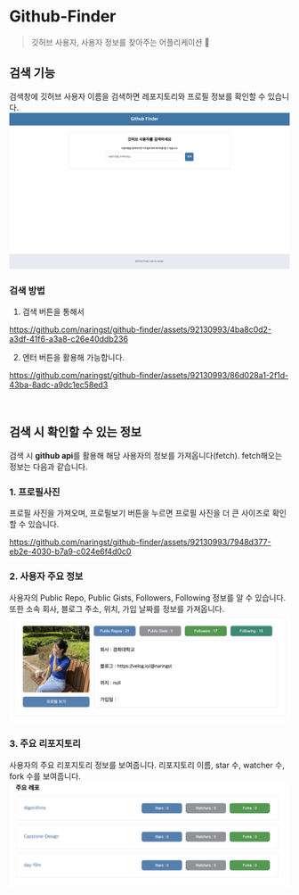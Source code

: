 # Github-Finder

> 깃허브 사용자, 사용자 정보를 찾아주는 어플리케이션 👥

## 검색 기능

검색창에 깃허브 사용자 이름을 검색하면 레포지토리와 프로필 정보를 확인할 수 있습니다.
![main-page](assets/main-page.png)

### 검색 방법

1. 검색 버튼을 통해서

https://github.com/naringst/github-finder/assets/92130993/4ba8c0d2-a3df-41f6-a3a8-c26e40ddb236

2. 엔터 버튼을 활용해 가능합니다.

https://github.com/naringst/github-finder/assets/92130993/86d028a1-2f1d-43ba-8adc-a9dc1ec58ed3

<br/>

## 검색 시 확인할 수 있는 정보

검색 시 **github api**를 활용해 해당 사용자의 정보를 가져옵니다(fetch).
fetch해오는 정보는 다음과 같습니다.

### 1. 프로필사진

프로필 사진을 가져오며, 프로필보기 버튼을 누르면 프로필 사진을 더 큰 사이즈로 확인할 수 있습니다.

https://github.com/naringst/github-finder/assets/92130993/7948d377-eb2e-4030-b7a9-c024e6f4d0c0

### 2. 사용자 주요 정보

사용자의 Public Repo, Public Gists, Followers, Following 정보를 알 수 있습니다. 또한 소속 회사, 블로그 주소, 위치, 가입 날짜를 정보를 가져옵니다.
![user-info](assets/userInfo.png)

### 3. 주요 리포지토리

사용자의 주요 리포지토리 정보를 보여줍니다. 리포지토리 이름, star 수, watcher 수, fork 수를 보여줍니다.
![repo-info](assets/repoInfo.png)
